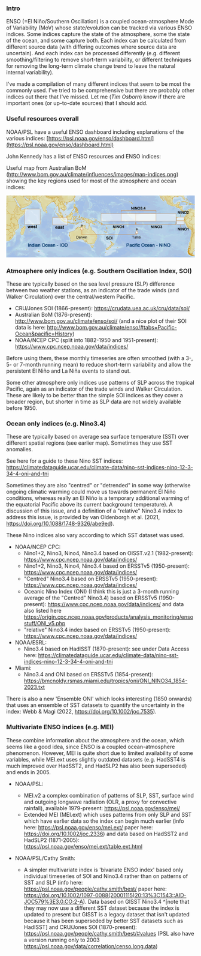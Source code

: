 ### Intro

ENSO (=El Niño/Southern Oscillation) is a coupled ocean-atmosphere Mode of Variability (MoV) whose state/evolution can be tracked via various ENSO indices. Some indices capture the state of the atmosphere, some the state of the ocean, and some capture both. Each index can be calculated from different source data (with differing outcomes where source data are uncertain). And each index can be processed differently (e.g. different smoothing/filtering to remove short-term variability, or different techniques for removing the long-term climate change trend to leave the natural internal variability).

I've made a compilation of many different indices that seem to be most the commonly used. I've tried to be comprehensive but there are probably other indices out there that I've missed. Let me (*Tim Osborn*) know if there are important ones (or up-to-date sources) that I should add.

### Useful resources overall

NOAA/PSL have a useful ENSO dashboard including explanations of the various indices:
[https://psl.noaa.gov/enso/dashboard.html](https://psl.noaa.gov/enso/dashboard.html)

John Kennedy has a list of ENSO resources and ENSO indices:
[](https://diagrammonkey.wordpress.com/monitoring-resources/)

Useful map from Australian BoM (http://www.bom.gov.au/climate/influences/images/map-indices.png) showing the key regions used for most of the atmosphere and ocean indices:

![map of key regions for ENSO indices](images/enso_index_map.png)

### Atmosphere only indices (e.g. Southern Oscillation Index, SOI)

These are typically based on the sea level pressure (SLP) difference between two weather stations, as an indicator of the trade winds (and Walker Circulation) over the central/western Pacific.

- CRU/Jones SOI (1866-present): https://crudata.uea.ac.uk/cru/data/soi/
- Australian BoM (1876-present): http://www.bom.gov.au/climate/enso/soi/ (and a nice plot of their SOI data is here: http://www.bom.gov.au/climate/enso/#tabs=Pacific-Ocean&pacific=History)
- NOAA/NCEP CPC (split into 1882-1950 and 1951-present): https://www.cpc.ncep.noaa.gov/data/indices/

Before using them, these monthly timeseries are often smoothed (with a 3-, 5- or 7-month running mean) to reduce short-term variability and allow the persistent El Niño and La Niña events to stand out.

Some other atmosphere only indices use patterns of SLP across the tropical Pacific, again as an indicator of the trade winds and Walker Circulation. These are likely to be better than the simple SOI indices as they cover a broader region, but shorter in time as SLP data are not widely available before 1950.

### Ocean only indices (e.g. Nino3.4)

These are typically based on average sea surface temperature (SST) over different spatial regions (see earlier map). Sometimes they use SST anomalies.

See here for a guide to these Nino SST indices: https://climatedataguide.ucar.edu/climate-data/nino-sst-indices-nino-12-3-34-4-oni-and-tni

Sometimes they are also "centred" or "detrended" in some way (otherwise ongoing climatic warming could move us towards permanent El Niño conditions, whereas really an El Niño is a temporary additional warming of the equatorial Pacific above its current background temperature).  A discussion of this issue, and a definition of a "relative" Nino3.4 index to address this issue, is provided by van Oldenborgh et al. (2021, https://doi.org/10.1088/1748-9326/abe9ed).

These Nino indices also vary according to which SST dataset was used.

- NOAA/NCEP CPC:
	- Nino1+2, Nino3, Nino4, Nino3.4 based on OISST.v2.1 (1982-present): https://www.cpc.ncep.noaa.gov/data/indices/
	- Nino1+2, Nino3, Nino4, Nino3.4 based on ERSSTv5 (1950-present): https://www.cpc.ncep.noaa.gov/data/indices/
	- "Centred" Nino3.4 based on ERSSTv5 (1950-present): https://www.cpc.ncep.noaa.gov/data/indices/
	- Oceanic Nino Index (ONI) (I think this is just a 3-month running average of the "Centred" Nino3.4) based on ERSSTv5 (1950-present): https://www.cpc.ncep.noaa.gov/data/indices/ and data also listed here https://origin.cpc.ncep.noaa.gov/products/analysis_monitoring/ensostuff/ONI_v5.php
	- "relative" Nino3.4 index based on ERSSTv5 (1950-present): https://www.cpc.ncep.noaa.gov/data/indices/
- NOAA/ESRL:
	- Nino3.4 based on HadISST (1870-present): see under Data Access here: https://climatedataguide.ucar.edu/climate-data/nino-sst-indices-nino-12-3-34-4-oni-and-tni
- Miami:
	- Nino3.4 and ONI based on ERSSTv5 (1854-present): https://bmcnoldy.rsmas.miami.edu/tropics/oni/ONI_NINO34_1854-2023.txt

There is also a new 'Ensemble ONI' which looks interesting (1850 onwards) that uses an ensemble of SST datasets to quantify the uncertainty in the index: Webb & Magi (2022, https://doi.org/10.1002/joc.7535).

### Multivariate ENSO indices (e.g. MEI)

These combine information about the atmosphere and the ocean, which seems like a good idea, since ENSO is a coupled ocean-atmosphere phenomenon.  However, MEI is quite short due to limited availability of some variables, while MEI.ext uses slightly outdated datasets (e.g. HadSST4 is much improved over HadSST2, and HadSLP2 has also been superseded) and ends in 2005.

- NOAA/PSL:
	- MEI.v2 a complex combination of patterns of SLP, SST, surface wind and outgoing longwave radiation (OLR, a proxy for convective rainfall), available 1979-present: https://psl.noaa.gov/enso/mei/
	- Extended MEI (MEI.ext) which uses patterns from only SLP and SST which have earlier data so the index can begin much earlier (info here: https://psl.noaa.gov/enso/mei.ext/ paper here: https://doi.org/10.1002/joc.2336) and data based on HadSST2 and HadSLP2 (1871-2005): https://psl.noaa.gov/enso/mei.ext/table.ext.html

- NOAA/PSL/Cathy Smith:
	- A simpler multivariate index is 'bivariate ENSO index' based only individual timeseries of SOI and Nino3.4 rather than on patterns of SST and SLP (info here: https://psl.noaa.gov/people/cathy.smith/best/ paper here: https://doi.org/10.1002/1097-0088(20001115)20:13%3C1543::AID-JOC579%3E3.0.CO;2-A). Data based on GISST Nino3.4 ^[note that they may now use a different SST dataset because the index is updated to present but GISST is a legacy dataset that isn't updated because it has been superseded by better SST datasets such as HadISST] and CRU/Jones SOI (1870-present): https://psl.noaa.gov/people/cathy.smith/best/#values (PSL also have a version running only to 2003 https://psl.noaa.gov/data/correlation/censo.long.data)










